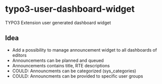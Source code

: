 # typo3-user-dashboard-widget
TYPO3 Extension user generated dashboard widget

## Idea

* Add a possibility to manage announcement widget to all dashboards of editors
* Announcements can be planned and queued
* Announcements contains title, RTE descriptions
* COULD: Announcments can be categorized (sys_categories)
* COULD: Announcments can be provided to specific user groups
